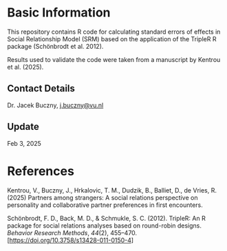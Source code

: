 # Basic Information

This repository contains R code for calculating standard errors of effects in Social Relationship Model (SRM) based on the application of the TripleR R package (Schönbrodt et al. 2012).

Results used to validate the code were taken from a manuscript by Kentrou et al. (2025).

## Contact Details
Dr. Jacek Buczny, j.buczny@vu.nl

## Update
Feb 3, 2025

# References
Kentrou, V., Buczny, J., Hrkalovic, T. M., Dudzik, B., Balliet, D., de Vries, R. (2025) Partners among strangers: A social relations perspective on personality and collaborative partner preferences in first encounters.

Schönbrodt, F. D., Back, M. D., & Schmukle, S. C. (2012). TripleR: An R package for social relations analyses based on round-robin designs. _Behavior Research Methods_, _44_(2), 455–470. [https://doi.org/10.3758/s13428-011-0150-4]
